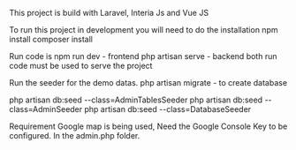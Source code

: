 This project is build with Laravel, Interia Js and Vue JS

To run this project in development you will need to do the installation
npm install
composer install

Run code is
npm run dev - frontend
php artisan serve - backend
both run code must be used to serve the project

Run the seeder for the demo datas.
php artisan migrate - to create database

php artisan db:seed --class=AdminTablesSeeder
php artisan db:seed --class=AdminSeeder
php artisan db:seed --class=DatabaseSeeder

Requirement
Google map is being used, Need the Google Console Key to be configured.
In the admin.php folder.
